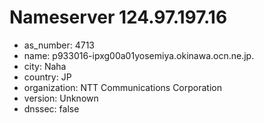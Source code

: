 # Nameserver 124.97.197.16

* as_number: 4713
* name: p933016-ipxg00a01yosemiya.okinawa.ocn.ne.jp.
* city: Naha
* country: JP
* organization: NTT Communications Corporation
* version: Unknown
* dnssec: false
